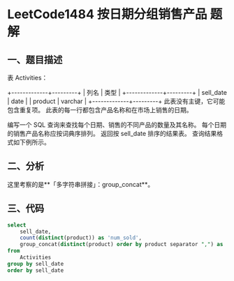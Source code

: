 # LeetCode1484 按日期分组销售产品 题解

## 一、题目描述

表 Activities：

+-------------+---------+
| 列名         | 类型    |
+-------------+---------+
| sell_date   | date    |
| product     | varchar |
+-------------+---------+
此表没有主键，它可能包含重复项。
此表的每一行都包含产品名称和在市场上销售的日期。


编写一个 SQL 查询来查找每个日期、销售的不同产品的数量及其名称。
每个日期的销售产品名称应按词典序排列。
返回按 sell_date 排序的结果表。
查询结果格式如下例所示。



## 二、分析

这里考察的是**「多字符串拼接」：group_concat**。



## 三、代码

```sql
select
    sell_date,
    count(distinct(product)) as 'num_sold',
    group_concat(distinct(product) order by product separator ",") as 'products'
from
    Activities
group by sell_date
order by sell_date
```

